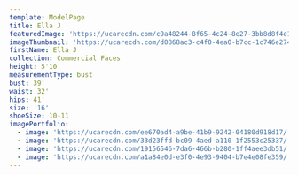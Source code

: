 ```yaml
---
template: ModelPage
title: Ella J
featuredImage: 'https://ucarecdn.com/c9a48244-8f65-4c24-8e27-3bb8d8f4e19b/'
imageThumbnail: 'https://ucarecdn.com/d0868ac3-c4f0-4ea0-b7cc-1c746e274a47/'
firstName: Ella J
collection: Commercial Faces
height: 5'10
measurementType: bust
bust: 39'
waist: 32'
hips: 41'
size: '16'
shoeSize: 10-11
imagePortfolio:
  - image: 'https://ucarecdn.com/ee670ad4-a9be-41b9-9242-04180d918d17/'
  - image: 'https://ucarecdn.com/33d23ffd-bc09-4aed-a110-1f2553c25337/'
  - image: 'https://ucarecdn.com/19156546-7da6-466b-b280-1ff4aee3db51/'
  - image: 'https://ucarecdn.com/a1a84e0d-e3f0-4e93-9404-b7e4e08fe359/'
---
```


